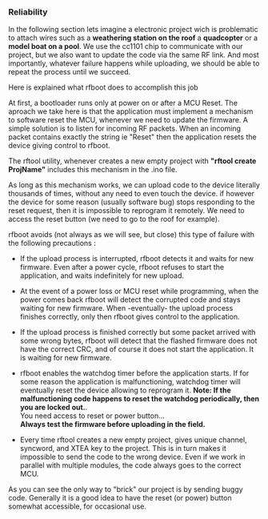 ### Reliability

In the following section lets imagine a electronic project wich is problematic
to attach wires such as a **weathering station on the roof** a **quadcopter**
or a **model boat on a pool**. We use the cc1101 chip
to communicate with our  project, but we also want to update the code via the same RF link.
And most importantly, whatever failure happens while uploading, we should be able to
repeat the process until we succeed.

Here is explained what rfboot does to accomplish this job

At first, a bootloader runs only at power on or after a MCU Reset. The aproach we take here is
that the application must implement a mechanism to software reset the MCU, whenever
we need to update the firmware. A simple solution is to listen for incoming RF packets.
When an incoming packet contains exactly the string ie "Reset" then the application resets
the device giving control to rfboot.

The rftool utility, whenever creates a new empty project with **"rftool create ProjName"**
includes this mechanism in the .ino file.

As long as this mechanism works, we can upload code to the device literally thousands of
times, without any need to even touch the device. if however the device for some reason
(usually software bug)
stops responding to the reset request, then it is impossible to reprogram it remotely.
We need to access the reset button (we need to go to the roof for example).

rfboot avoids (not always as we will see, but close) this type of failure with the following precautions :

- If the upload process is interrupted, rfboot detects it and waits for new firmware. Even
after a power cycle, rfboot refuses to start the application, and waits indefinitely for
new upload.

- At the event of a power loss or MCU reset while programming, when the power comes back rfboot
will detect the corrupted code and stays waiting for new firmware. When -eventually- the upload
process finishes correctly, only then rfboot gives control to the application.

- If the upload process is finished correctly but some packet arrived with some wrong bytes, rfboot
will detect that the flashed firmware does not have the correct CRC, and of course it does not start the application.
It is waiting for new firmware.

- rfboot enables the watchdog timer before the application starts. If for some reason the
application is malfunctioning, watchdog timer will eventually reset the device allowing to reprogram it.
**Note: If the malfunctioning code happens to reset the watchdog periodically, then you are locked out.**.<br/>
You need access to reset or power button...<br/>
**Always test the firmware before uploading in the field.**

- Every time rftool creates a new empty project, gives unique channel, syncword, and XTEA
key to the project. This is in turn makes it impossible to send the code to the wrong device.
Even if we work in parallel with multiple modules, the code always goes to the correct MCU.

As you can see the only way to "brick" our project is by sending buggy code.
Generally it is a good idea to have the reset (or power) button somewhat accessible, for occasional use.

